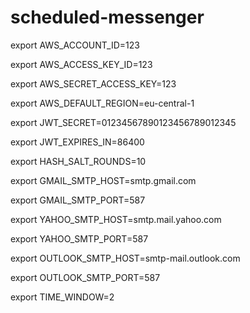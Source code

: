 # scheduled-messenger

export AWS_ACCOUNT_ID=123

export AWS_ACCESS_KEY_ID=123

export AWS_SECRET_ACCESS_KEY=123

export AWS_DEFAULT_REGION=eu-central-1

export JWT_SECRET=01234567890123456789012345

export JWT_EXPIRES_IN=86400

export HASH_SALT_ROUNDS=10

export GMAIL_SMTP_HOST=smtp.gmail.com

export GMAIL_SMTP_PORT=587

export YAHOO_SMTP_HOST=smtp.mail.yahoo.com

export YAHOO_SMTP_PORT=587

export OUTLOOK_SMTP_HOST=smtp-mail.outlook.com

export OUTLOOK_SMTP_PORT=587

export TIME_WINDOW=2
